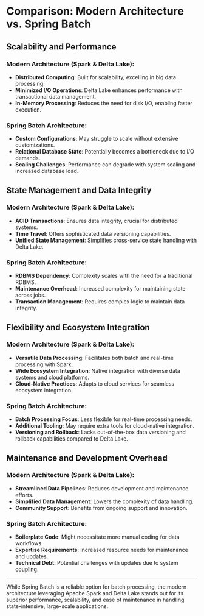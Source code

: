 # Comparison: Modern Architecture vs. Spring Batch

## Scalability and Performance

### Modern Architecture (Spark & Delta Lake):
- **Distributed Computing**: Built for scalability, excelling in big data processing.
- **Minimized I/O Operations**: Delta Lake enhances performance with transactional data management.
- **In-Memory Processing**: Reduces the need for disk I/O, enabling faster execution.

### Spring Batch Architecture:
- **Custom Configurations**: May struggle to scale without extensive customizations.
- **Relational Database State**: Potentially becomes a bottleneck due to I/O demands.
- **Scaling Challenges**: Performance can degrade with system scaling and increased database load.

## State Management and Data Integrity

### Modern Architecture (Spark & Delta Lake):
- **ACID Transactions**: Ensures data integrity, crucial for distributed systems.
- **Time Travel**: Offers sophisticated data versioning capabilities.
- **Unified State Management**: Simplifies cross-service state handling with Delta Lake.

### Spring Batch Architecture:
- **RDBMS Dependency**: Complexity scales with the need for a traditional RDBMS.
- **Maintenance Overhead**: Increased complexity for maintaining state across jobs.
- **Transaction Management**: Requires complex logic to maintain data integrity.

## Flexibility and Ecosystem Integration

### Modern Architecture (Spark & Delta Lake):
- **Versatile Data Processing**: Facilitates both batch and real-time processing with Spark.
- **Wide Ecosystem Integration**: Native integration with diverse data systems and cloud platforms.
- **Cloud-Native Practices**: Adapts to cloud services for seamless ecosystem integration.

### Spring Batch Architecture:
- **Batch Processing Focus**: Less flexible for real-time processing needs.
- **Additional Tooling**: May require extra tools for cloud-native integration.
- **Versioning and Rollback**: Lacks out-of-the-box data versioning and rollback capabilities compared to Delta Lake.

## Maintenance and Development Overhead

### Modern Architecture (Spark & Delta Lake):
- **Streamlined Data Pipelines**: Reduces development and maintenance efforts.
- **Simplified Data Management**: Lowers the complexity of data handling.
- **Community Support**: Benefits from ongoing support and innovation.

### Spring Batch Architecture:
- **Boilerplate Code**: Might necessitate more manual coding for data workflows.
- **Expertise Requirements**: Increased resource needs for maintenance and updates.
- **Technical Debt**: Potential challenges with updates due to system coupling.

---

While Spring Batch is a reliable option for batch processing, the modern architecture leveraging Apache Spark and Delta Lake stands out for its superior performance, scalability, and ease of maintenance in handling state-intensive, large-scale applications.